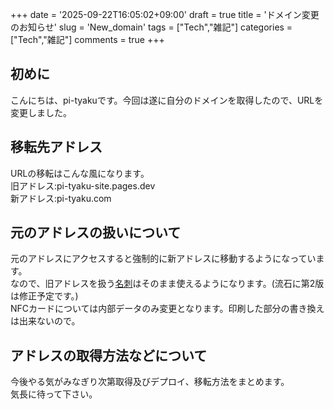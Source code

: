 +++
date = '2025-09-22T16:05:02+09:00'
draft = true
title = 'ドメイン変更のお知らせ'
slug = 'New_domain'
tags = ["Tech","雑記"]
categories = ["Tech","雑記"]
comments = true
+++

## 初めに
こんにちは、pi-tyakuです。今回は遂に自分のドメインを取得したので、URLを変更しました。

## 移転先アドレス
URLの移転はこんな風になります。<br>
旧アドレス:pi-tyaku-site.pages.dev<br>
新アドレス:pi-tyaku.com

## 元のアドレスの扱いについて
元のアドレスにアクセスすると強制的に新アドレスに移動するようになっています。<br>
なので、旧アドレスを扱う[名刺](/content/post/made_new_namecard/index.md)はそのまま使えるようになります。(流石に第2版は修正予定です。)<br>
NFCカードについては内部データのみ変更となります。印刷した部分の書き換えは出来ないので。

## アドレスの取得方法などについて
今後やる気がみなぎり次第取得及びデプロイ、移転方法をまとめます。<br>
気長に待って下さい。